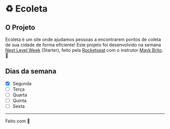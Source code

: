 # :recycle: Ecoleta
## O Projeto
Ecoleta é um site onde ajudamos pessoas a encontrarem pontos de coleta de sua cidade de forma eficiente! Este projeto foi desenvolvido na semana [Next Level Week](https://nextlevelweek.com/) (Starter), feito pela [Rocketseat](https://rocketseat.com.br/) com o instrutor [Mayk Brito](https://github.com/maykbrito). :rocket:

## Dias da semana
- [x] Segunda
- [ ] Terça
- [ ] Quarta
- [ ] Quinta
- [ ] Sexta

---

Feito com :heartbeat: